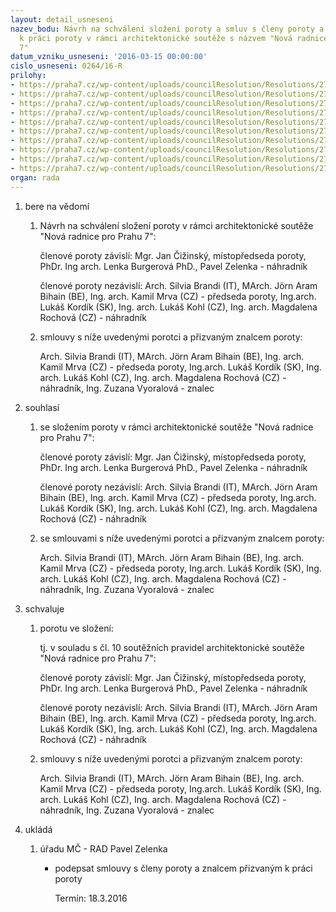 ```yaml
---
layout: detail_usneseni
nazev_bodu: Návrh na schválení složení poroty a smluv s členy poroty a znalcem přizvaným
  k práci poroty v rámci architektonické soutěže s názvem "Nová radnice pro Prahu
  7"
datum_vzniku_usneseni: '2016-03-15 00:00:00'
cislo_usneseni: 0264/16-R
prilohy:
- https://praha7.cz/wp-content/uploads/councilResolution/Resolutions/27000/export/duvodovazprava~32028.docx
- https://praha7.cz/wp-content/uploads/councilResolution/Resolutions/27000/export/2aSMLOUVASilviaBrandibezOU~32903.doc
- https://praha7.cz/wp-content/uploads/councilResolution/Resolutions/27000/export/3aSMLOUVAJornAramBiahainbezOU~32905.doc
- https://praha7.cz/wp-content/uploads/councilResolution/Resolutions/27000/export/4aSMLOUVAKamilMrvabezOU~32907.doc
- https://praha7.cz/wp-content/uploads/councilResolution/Resolutions/27000/export/5aSMLOUVALukasKohlbezOU~32909.doc
- https://praha7.cz/wp-content/uploads/councilResolution/Resolutions/27000/export/6aSMLOUVALukasKordikOU~32911.doc
- https://praha7.cz/wp-content/uploads/councilResolution/Resolutions/27000/export/7aSMLOUVAMagdalenaRochovabezOU~32913.doc
- https://praha7.cz/wp-content/uploads/councilResolution/Resolutions/27000/export/8aSMLOUVAZuzanaVyoralovabezOU~32915.doc
- https://praha7.cz/wp-content/uploads/councilResolution/Resolutions/27000/export/8porotaCVvsichni~32048.pdf
- https://praha7.cz/wp-content/uploads/councilResolution/Resolutions/27000/export/export~299830.pdf
organ: rada
---
```

<ol id="urzList" class="urzList_view"><li id="" class="urzClass1"><span name="1">bere na vědomí</span><ol class="urzOlClass"><li style="text-align: left;" id="" class="urzClass2"><span><p>Návrh na schválení složení poroty v rámci architektonické soutěže "Nová radnice pro Prahu 7":</p><p>členové poroty závislí: Mgr. Jan Čižinský, místopředseda poroty, PhDr. Ing arch. Lenka Burgerová PhD., Pavel Zelenka - náhradník</p><p>členové poroty nezávislí: Arch. Silvia Brandi (IT), MArch. Jörn Aram Bihain (BE), Ing. arch. Kamil Mrva (CZ) - předseda poroty, Ing.arch. Lukáš Kordík (SK), Ing. arch. Lukáš Kohl (CZ), Ing. arch. Magdalena Rochová (CZ) - náhradník <br></p></span></li><li style="text-align: left;" id="" class="urzClass2"><span><p>smlouvy s níže uvedenými porotci a přizvaným znalcem poroty:</p><p>Arch. Silvia Brandi (IT), MArch. Jörn Aram Bihain (BE), Ing. arch. Kamil Mrva (CZ) - předseda poroty, Ing.arch. Lukáš Kordík (SK), Ing. arch. Lukáš Kohl (CZ), Ing. arch. Magdalena Rochová (CZ) - náhradník, Ing. Zuzana Vyoralová - znalec</p></span></li></ol></li><li id="" class="urzClass1"><span name="26">souhlasí</span><ol class="urzOlClass"><li style="text-align: left;" id="" class="urzClass2"><span><p>se složením poroty v rámci architektonické soutěže "Nová radnice pro Prahu 7":</p><p>členové poroty závislí: Mgr. Jan Čižinský, místopředseda poroty, PhDr. Ing arch. Lenka Burgerová PhD., Pavel Zelenka - náhradník</p><p>členové poroty nezávislí: Arch. Silvia Brandi (IT), MArch. Jörn Aram Bihain (BE), Ing. arch. Kamil Mrva (CZ) - předseda poroty, Ing.arch. Lukáš Kordík (SK), Ing. arch. Lukáš Kohl (CZ), Ing. arch. Magdalena Rochová (CZ) - náhradník</p></span></li><li style="text-align: left;" id="" class="urzClass2"><span><p>se smlouvami s níže uvedenými porotci a přizvaným znalcem poroty:</p><p>Arch. Silvia Brandi (IT), MArch. Jörn Aram Bihain (BE), Ing. arch. Kamil Mrva (CZ) - předseda poroty, Ing.arch. Lukáš Kordík (SK), Ing. arch. Lukáš Kohl (CZ), Ing. arch. Magdalena Rochová (CZ) - náhradník, Ing. Zuzana Vyoralová - znalec</p></span></li></ol></li><li id="" class="urzClass1"><span name="24">schvaluje</span><ol class="urzOlClass"><li style="text-align: left;" id="" class="urzClass2"><span><p>porotu ve složení:</p><p>tj. v souladu s čl. 10 soutěžních pravidel architektonické soutěže "Nová radnice pro Prahu 7":</p><p>členové poroty závislí: Mgr. Jan Čižinský, místopředseda poroty, PhDr. Ing arch. Lenka Burgerová PhD., Pavel Zelenka - náhradník</p><p>členové poroty nezávislí: Arch. Silvia Brandi (IT), MArch. Jörn Aram Bihain (BE), Ing. arch. Kamil Mrva (CZ) - předseda poroty, Ing.arch. Lukáš Kordík (SK), Ing. arch. Lukáš Kohl (CZ), Ing. arch. Magdalena Rochová (CZ) - náhradník</p></span></li><li style="text-align: left;" id="" class="urzClass2"><span><p>smlouvy s níže uvedenými porotci a přizvaným znalcem poroty:</p><p>Arch. Silvia Brandi (IT), MArch. Jörn Aram Bihain (BE), Ing. arch. Kamil Mrva (CZ) - předseda poroty, Ing.arch. Lukáš Kordík (SK), Ing. arch. Lukáš Kohl (CZ), Ing. arch. Magdalena Rochová (CZ) - náhradník, Ing. Zuzana Vyoralová - znalec</p></span></li></ol></li><li class="urzClass1" id="urzUkoly"><span name="1">ukládá</span><ol class="urzOlClass"><li class="urzClass2"><span><p>úřadu MČ - RAD Pavel Zelenka</p></span><ul class="urzUlClass"><li class="urzClass3"><span><p>podepsat smlouvy s členy poroty a znalcem přizvaným k práci poroty</p></span><span class="urzUkolTermin">  Termín:&nbsp;18.3.2016</span></li></ul></li></ol></li></ol>